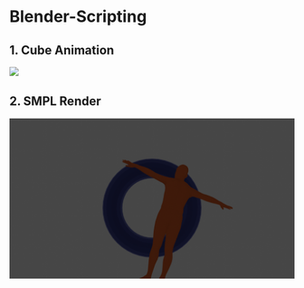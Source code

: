 # Blender-Scripting


<h2>1. Cube Animation</h2>
<img src="https://github.com/raunit-x/Blender-Scripting/blob/main/Cube%20Animation/cube_animation.gif" width="1200">
<h2>2. SMPL Render</h2>
<img src="https://github.com/raunit-x/Blender-Scripting/blob/main/SMPL%20Render/render_python.png?raw=true" width="1200">

